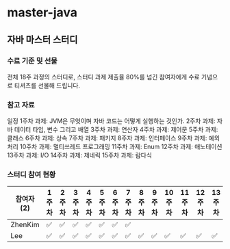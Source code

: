 # master-java

## 자바 마스터 스터디

### 수료 기준 및 선물

전체 18주 과정의 스터디로, 스터디 과제 제출율 80%를 넘긴 참여자에게 수료 기념으로 티셔츠를 선물해 드립니다.

### 참고 자료

일정
1주차 과제: JVM은 무엇이며 자바 코드는 어떻게 실행하는 것인가.
2주차 과제: 자바 데이터 타입, 변수 그리고 배열
3주차 과제: 연산자
4주차 과제: 제어문
5주차 과제: 클래스
6주차 과제: 상속
7주차 과제: 패키지
8주자 과제: 인터페이스
9주차 과제: 예외 처리
10주차 과제: 멀티쓰레드 프로그래밍
11주차 과제: Enum
12주차 과제: 애노테이션
13주차 과제: I/O
14주차 과제: 제네릭
15주차 과제: 람다식

### 스터디 참여 현황

| 참여자 (2) | 1주차 | 2주차 | 3주차 | 4주차 | 5주차 | 6주차 | 7주차 | 8주차 | 9주차 | 10주차 | 11주차 | 12주차 | 13주차 | 14주차 | 15주차 | 참석율 |
| --- | --- | --- | --- | --- | --- | --- | --- | --- | --- | --- | --- | --- | --- | --- | --- | --- |
| ZhenKim |:white_check_mark:|:white_check_mark:|:white_check_mark:|:white_check_mark:|:white_check_mark:|:white_check_mark:|:white_check_mark:|||||||:white_check_mark:| | 20.00% |
| Lee |:white_check_mark:|:white_check_mark:|:white_check_mark:|:white_check_mark:|:white_check_mark:|:white_check_mark:|:white_check_mark:|:white_check_mark:|:white_check_mark:|:white_check_mark:|:white_check_mark:|:white_check_mark:|:white_check_mark:|:white_check_mark:|:white_check_mark: | 100.00% |

